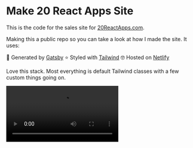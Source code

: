 # Make 20 React Apps Site

This is the code for the sales site for [20ReactApps.com](https://20ReactApps.com).

Making this a public repo so you can take a look at how I made the site. It uses:

💪 Generated by [Gatsby](https://www.gatsbyjs.org/)
⭐️ Styled with [Tailwind](https://tailwindcss.com/)
🤓 Hosted on [Netlify](https://www.netlify.com/)

Love this stack. Most everything is default Tailwind classes with a few custom things going on.

![](https://scotch-res.cloudinary.com/video/upload/v1587343472/20-site_oaqcz8.mp4)
